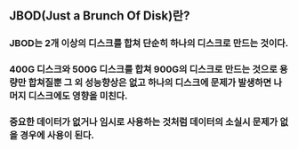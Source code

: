 ## JBOD(Just a Brunch Of Disk)란?
### JBOD는 2개 이상의 디스크를 합쳐 단순히 하나의 디스크로 만드는 것이다.
### 400G 디스크와 500G 디스크를 합쳐 900G의 디스크로 만드는 것으로 용량만 합쳐질뿐 그 외 성능향상은 없고 하나의 디스크에 문제가 발생하면 나머지 디스크에도 영향을 미친다.
### 중요한 데이터가 없거나 임시로 사용하는 것처럼 데이터의 소실시 문제가 없을 경우에 사용이 된다.

